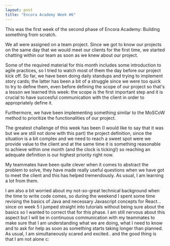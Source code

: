 ```yaml
---
layout: post
title: "Encora Academy Week #6"
---
```


This was the first week of the second phase of Encora Academy: Building something from scratch. 

We all were assigned on a team project. Since we got to know our projects on the same day that we would meet our clients for the first time, we started chatting within our team as soon as we knew about our project. 

Some of the required material for this month includes some introduction to agile practices, so I tried to watch most of them the day before our project kick off. So far, we have been doing daily standups and trying to implement story cards; the latter has been a bit of a struggle since we were too quick to try to define them, even before defining the scope of our project so that's a lesson we learned this week: the scope is the first important step and it is crucial to have succesful communication with the client in order to appropriately define it.

Furthermore, we have been implementing something similar to the MoSCoW method to prioritize the functionalities of our project. 

The greatest challenge of this week has been (I would like to say that it was but we are still not done with this part) the project definition, since the situation is a bit complex and we need to reach a sweet spot were we provide value to the client and at the same time it is something reasonable to achieve within one month (and the clock is ticking!) so reaching an adequate definition is our highest priority right now.

My teammates have been quite clever when it comes to abstract the problem to solve, they have made really useful questions when we have got to meet the client and this has helped tremendously. As usual, I am learning a lot from them. 

I am also a bit worried about my not-so-great technical background when the time to write code comes, so during the weekend I spent some time revising the basics of Java and necessary Javascript concepts for React... since on week 5 I jumped straight into tutorials without being sure about the basics so I wanted to correct that for this phase. I am still nervous about this aspect but I will be in continuous communication with my teammates to make sure that I am understanding what we are doing, what I need to know and to ask for help as soon as something starts taking longer than planned. As usual, I am simultaneously scared and excited.. and the good thing is that I am not alone c:

